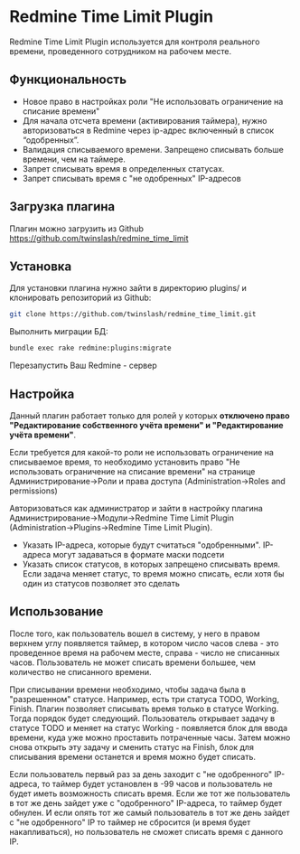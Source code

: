 # Redmine Time Limit Plugin
Redmine Time Limit Plugin используется для контроля реального времени, проведенного сотрудником на рабочем месте.

## Функциональность
 * Новое право в настройках роли "Не использовать ограничение на списание времени"
 * Для начала отсчета времени (активирования таймера), нужно авторизоваться в Redmine через ip-адрес включенный в список “одобренных”.
 * Валидация списываемого времени. Запрещено списывать больше времени, чем на таймере.
 * Запрет списывать время в определенных статусах.
 * Запрет списывать время с "не одобренных" IP-адресов

## Загрузка плагина
Плагин можно загрузить из Github https://github.com/twinslash/redmine_time_limit

## Установка
Для установки плагина нужно зайти в директорию plugins/ и клонировать репозиторий из Github:
```bash
git clone https://github.com/twinslash/redmine_time_limit.git
```

Выполнить миграции БД:
```bash
bundle exec rake redmine:plugins:migrate
```

Перезапустить Ваш Redmine - сервер

## Настройка
Данный плагин работает только для ролей у которых **отключено право "Редактирование собственного учёта времени" и "Редактирование учёта времени"**.

Если требуется для какой-то роли не использовать ограничение на списываемое время, то необходимо установить право "Не использовать ограничение на списание времени" на странице Администрирование->Роли и права доступа (Administration->Roles and permissions)

Авторизоваться как администратор и зайти в настройку плагина Администрирование->Модули->Redmine Time Limit Plugin (Administration->Plugins->Redmine Time Limit Plugin).

 * Указать IP-адреса, которые будут считаться "одобренными". IP-адреса могут задаваться в формате маски подсети
 * Указать список статусов, в которых запрещено списывать время. Если задача меняет статус, то время можно списать, если хотя бы один из статусов позволяет это сделать

## Использование
После того, как пользователь вошел в систему, у него в правом верхнем углу появляется таймер, в котором число часов слева - это проведенное время на рабочем месте, справа - число не списанных часов. Пользователь не может списать времени большее, чем количество не списанного времени.

При списывании времени необходимо, чтобы задача была в "разрешенном" статусе. Например, есть три статуса TODO, Working, Finish. Плагин позволяет списывать время только в статусе Working. Тогда порядок будет следующий. Пользователь открывает задачу в статусе TODO и меняет на статус Working - появляется блок для ввода времени, куда уже можно проставить потраченные часы. Затем можно снова открыть эту задачу и сменить статус на Finish, блок для списывания времени останется и время можно будет списать.

Если пользователь первый раз за день заходит с "не одобренного" IP-адреса, то таймер будет установлен в -99 часов и пользователь не будет иметь возможность списать время. Если же тот же пользователь в тот же день зайдет уже с "одобренного" IP-адреса, то таймер будет обнулен. И если опять тот же самый пользователь в тот же день зайдет с "не одобренного" IP то таймер не сбросится (и время будет накапливаться), но пользователь не сможет списать время с данного IP.
